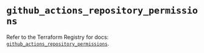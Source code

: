 # `github_actions_repository_permissions`

Refer to the Terraform Registry for docs: [`github_actions_repository_permissions`](https://registry.terraform.io/providers/integrations/github/6.0.1/docs/resources/actions_repository_permissions).
